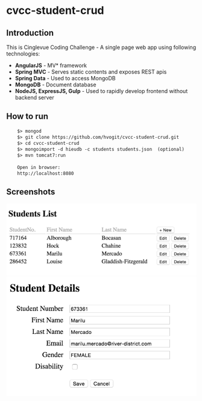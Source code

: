 # cvcc-student-crud

## Introduction
This is Cinglevue Coding Challenge - A single page web app using following technologies:

- **AngularJS** - MV* framework
- **Spring MVC** - Serves static contents and exposes REST apis
- **Spring Data** - Used to access MongoDB
- **MongoDB** - Document database
- **NodeJS, ExpressJS, Gulp** - Used to rapidly develop frontend without backend server

## How to run
		$> mongod
		$> git clone https://github.com/hvogit/cvcc-student-crud.git
		$> cd cvcc-student-crud
		$> mongoimport -d hieudb -c students students.json  (optional)
		$> mvn tomcat7:run

		Open in browser:
		http://localhost:8080

## Screenshots
![list](https://github.com/hvogit/cvcc-student-crud/raw/master/src/main/webapp/images/list.png)
![detail](https://github.com/hvogit/cvcc-student-crud/raw/master/src/main/webapp/images/details.png)
